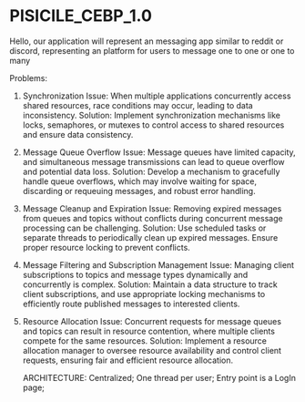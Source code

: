 # PISICILE_CEBP_1.0

Hello, our application will represent an messaging app similar to reddit or discord, representing an platform for users to message one to one or one to many

Problems:

1. Synchronization
    Issue: When multiple applications concurrently access shared resources, race conditions may occur, leading to data inconsistency.
    Solution: Implement synchronization mechanisms like locks, semaphores, or mutexes to control access to shared resources and ensure data consistency.

2. Message Queue Overflow
    Issue: Message queues have limited capacity, and simultaneous message transmissions can lead to queue overflow and potential data loss.
    Solution: Develop a mechanism to gracefully handle queue overflows, which may involve waiting for space, discarding or requeuing messages, and robust error handling.

3. Message Cleanup and Expiration
    Issue: Removing expired messages from queues and topics without conflicts during concurrent message processing can be challenging.
    Solution: Use scheduled tasks or separate threads to periodically clean up expired messages. Ensure proper resource locking to prevent conflicts.

4. Message Filtering and Subscription Management
    Issue: Managing client subscriptions to topics and message types dynamically and concurrently is complex.
    Solution: Maintain a data structure to track client subscriptions, and use appropriate locking mechanisms to efficiently route published messages to interested clients.

5. Resource Allocation
    Issue: Concurrent requests for message queues and topics can result in resource contention, where multiple clients compete for the same resources.
    Solution: Implement a resource allocation manager to oversee resource availability and control client requests, ensuring fair and efficient resource allocation.

   ARCHITECTURE:
     Centralized;
     One thread per user;
     Entry point is a LogIn page;
     
